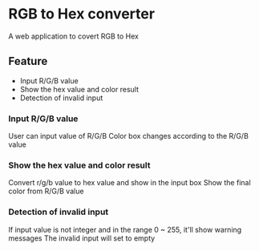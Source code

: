 # RGB to Hex converter
A web application to covert RGB to Hex

## Feature
- Input R/G/B value
- Show the hex value and color result
- Detection of invalid input

### Input R/G/B value
User can input value of R/G/B
Color box changes according to the R/G/B value
### Show the hex value and color result
Convert r/g/b value to hex value and show in the input box
Show the final color from R/G/B value
### Detection of invalid input
If input value is not integer and in the range 0 ~ 255, it'll show warning messages
The invalid input will set to empty
